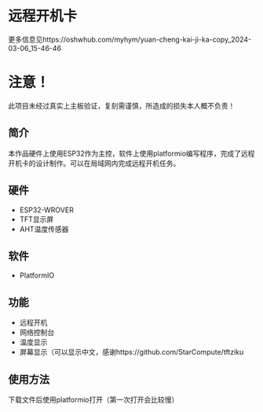  # 远程开机卡
 更多信息见https://oshwhub.com/myhym/yuan-cheng-kai-ji-ka-copy_2024-03-06_15-46-46

# 注意！
此项目未经过真实上主板验证，复刻需谨慎，所造成的损失本人概不负责！

## 简介

本作品硬件上使用ESP32作为主控，软件上使用platformio编写程序，完成了远程开机卡的设计制作。可以在局域网内完成远程开机任务。

## 硬件

- ESP32-WROVER
- TFT显示屏
- AHT温度传感器


## 软件

- PlatformIO

## 功能

- 远程开机
- 网络控制台
- 温度显示
- 屏幕显示（可以显示中文，感谢https://github.com/StarCompute/tftziku

## 使用方法

下载文件后使用platformio打开（第一次打开会比较慢）

